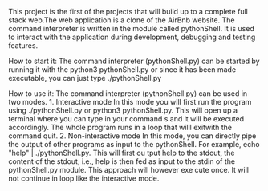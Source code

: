 This project is the first of the projects that will build up to a complete full stack web.The web application is a clone of the AirBnb website.
The command interpreter is written in the module called pythonShell. It is used to interact with the application during development, debugging and testing features.

How to start it:
The command interpreter (pythonShell.py) can be started by running it with the python3 pythonShell.py or since it has been made executable, you can just type ./pythonShell.py

How to use it:
The command interpreter (pythonShell.py) can be used in two modes.
    1. Interactive mode
       In this mode you will first run the program using ./pythonShell.py or python3 pythonShell.py. This will open up a terminal where you can type in your command	   s and it will be executed accordingly. The whole program runs in a loop that willl exitwith the command quit.
    2. Non-interactive mode
       In this mode, you can directly pipe the output of other programs as input to the pythonShell. For example, echo "help" | ./pythonShell.py. This will first ou	   tput help to the stdout, the content of the stdout, i.e., help is then fed as input to the stdin of the pythonShell.py module. This approach will however exe       cute once. It will not continue in loop like the interactive mode.
